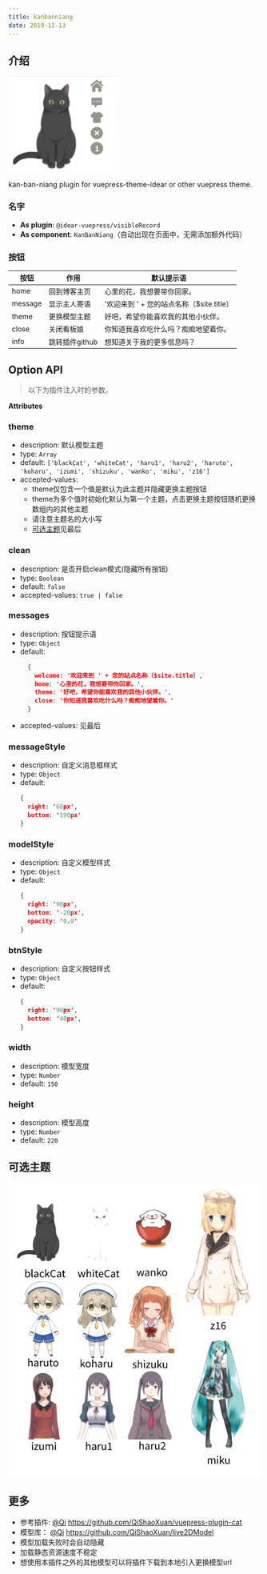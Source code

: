 ```yaml
---
title: kanbanniang
date: 2019-12-13
---
```


## 介绍

![demo.png](./images/kanbannaing_1.png)

kan-ban-niang plugin for vuepress-theme-idear or other vuepress theme.

### 名字

- **As plugin**: `@idear-vuepress/visibleRecord`
- **As component**: `KanBanNiang`（自动出现在页面中，无需添加额外代码）

### 按钮

|按钮|作用|默认提示语|
|-|-|-|
|home|回到博客主页|心里的花，我想要带你回家。|
|message|显示主人寄语|'欢迎来到 ' + 您的站点名称（$site.title）|
|theme|更换模型主题|好吧，希望你能喜欢我的其他小伙伴。|
|close|关闭看板娘|你知道我喜欢吃什么吗？痴痴地望着你。|
|info|跳转插件github|想知道关于我的更多信息吗？|

## Option API

> 以下为插件注入时的参数。

**Attributes**

### theme

- description: 默认模型主题
- type: `Array`
- default: `['blackCat', 'whiteCat', 'haru1', 'haru2', 'haruto', 'koharu', 'izumi', 'shizuku', 'wanko', 'miku', 'z16']`
- accepted-values:
  - theme仅包含一个值是默认为此主题并隐藏更换主题按钮
  - theme为多个值时初始化默认为第一个主题，点击更换主题按钮随机更换数组内的其他主题
  - 请注意主题名的大小写
  - [可选主题](#可选主题)见最后

### clean
- description: 是否开启clean模式(隐藏所有按钮)
- type: `Boolean`
- default: `false`
- accepted-values: `true | false`

### messages

- description: 按钮提示语
- type: `Object`
- default:
  ```json
    {
      welcome: '欢迎来到 ' + 您的站点名称（$site.title）,
      home: '心里的花，我想要带你回家。',
      theme: '好吧，希望你能喜欢我的其他小伙伴。',
      close: '你知道我喜欢吃什么吗？痴痴地望着你。'
    }
  ```
- accepted-values: 见最后

### messageStyle

- description: 自定义消息框样式
- type: `Object`
- default:
    ```json
    {
      right: '68px',
      bottom: '190px'
    }
    ```

### modelStyle

- description: 自定义模型样式
- type: `Object`
- default:
    ```json
    {
      right: '90px',
      bottom: '-20px',
      opacity: '0.9'
    }
    ```

### btnStyle

- description: 自定义按钮样式
- type: `Object`
- default:
    ```json
    {
      right: '90px',
      bottom: '40px',
    }
    ```

### width

- description: 模型宽度
- type: `Number`
- default: `150`

### height

- description: 模型高度
- type: `Number`
- default: `220`

## 可选主题

![themes.png](./images/kanbanniang_2.png)

## 更多

- 参考插件: [@Qi](https://github.com/QiShaoXuan) https://github.com/QiShaoXuan/vuepress-plugin-cat
- 模型库： [@Qi](https://github.com/QiShaoXuan) https://github.com/QiShaoXuan/live2DModel
- 模型加载失败时会自动隐藏
- 加载静态资源速度不稳定
- 想使用本插件之外的其他模型可以将插件下载到本地引入更换模型url